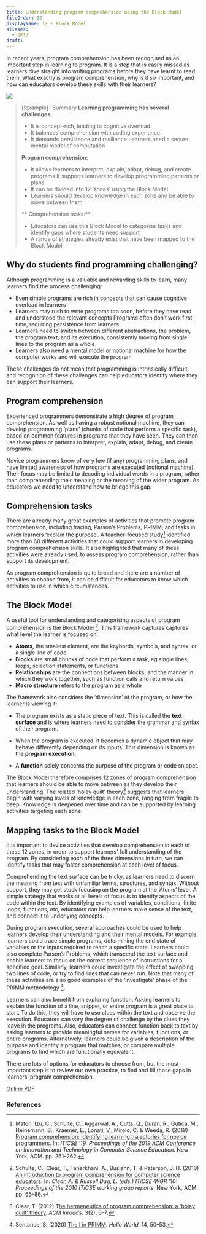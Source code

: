 ```yaml
---
title: Understanding program comprehension using the Block Model
fileOrder: 12
displayName: 12 - Block Model
aliases:
  - QR12
draft:
---
```


In recent years, program comprehension has been recognised as an  important step in learning to program. It is a step that is easily missed as learners dive straight into writing programs before they have learnt to read them. What exactly is program comprehension, why is it so important, and how can educators develop these skills with their learners?

![](../assets/img/quickreads/QR12_1_Block_Model.svg)

> [!example]- Summary
> **Learning programming has several challenges:**
> 
>  - It is concept-rich, leading to cognitive overload
>  - It balances comprehension with coding experience
>  - It demands persistence and resilience Learners need a secure mental model of computation
>  
>**Program comprehension:**
>  
>  - It allows learners to interpret, explain, adapt, debug, and create programs It supports learners to develop programming patterns or plans
>  - It can be divided into 12 ‘zones’ using the Block Model
>  - Learners should develop knowledge in each zone and be able to move between them
>  
>  ** Comprehension tasks:**
>  
>  - Educators can use this Block Model to categorise tasks and identify gaps where students need support
>  - A range of strategies already exist that have been mapped to the Block Model

## Why do students find programming challenging?

Although programming is a valuable and rewarding skills to learn, many learners find the process challenging: 

- Even simple programs are rich in concepts that can cause cognitive overload in learners
- Learners may rush to write programs too soon, before they have read and understood the relevant concepts Programs often don’t work first time, requiring persistence from learners
- Learners need to switch between different abstractions, the problem, the program text, and its execution, consistently moving from single lines to the program as a whole
- Learners also need a mental model or notional machine for how the computer works and will execute the program

These challenges do not mean that programming is intrinsically difficult, and recognition of these challenges can help educators identify where they can support their learners.

## Program comprehension

Experienced programmers demonstrate a high degree of program comprehension. As well as having a robust notional machine, they can develop programming ‘plans’ (chunks of code that perform a specific task), based on common features in programs that they have seen. They can then use these plans or patterns to interpret, explain, adapt, debug, and create programs.

 Novice programmers know of very few (if any) programming plans, and have limited awareness of how programs are executed (notional machine). Their focus may be limited to decoding individual words in a program, rather than comprehending their meaning or the meaning of the wider program. As educators we need to understand how to bridge this gap.


## Comprehension tasks

There are already many great examples of activities that promote program comprehension, including tracing, Parson’s Problems, PRIMM, and tasks in which learners ‘explain the purpose’. A teacher-focused study[^1] identified more than 60 different activities that could support learners in developing program comprehension skills. It also highlighted that many of these activities were already used, to assess program comprehension, rather than support its development.

 As program comprehension is quite broad and there are a number of activities to choose from, it can be difficult for educators to know which activities to use in which circumstances.

## The Block Model

A useful tool for understanding and categorising aspects of program comprehension is the Block Model [^2].  This framework captures captures what level the learner is focused on: 
 
 - **Atoms**, the smallest element, are the keybords, symbols, and syntax, or a single line of code
 - **Blocks** are small chunks of code that perform a task, eg single lines, loops, selection statements, or functions
  - **Relationships** are the connections between blocks, and the manner in which they work together, such as function calls and return values
- **Macro structure** refers to the program as a whole

 The framework also considers the ‘dimension’ of the program, or how the learner is viewing it:
 
 - The program exists as a static piece of text. This is called the **text surface** and is where learners need to consider the grammar and syntax of their program.
 
 - When the program is executed, it becomes a dynamic object that may behave differently depending on its inputs. This dimension is known as the **program execution**.
 
 - A **function** solely concerns the purpose of the program or code snippet.
 
 The Block Model therefore comprises 12 zones of program comprehension that learners should be able to move between as they develop their understanding. The related ‘holey quilt’ theory[^3] suggests that learners begin with varying levels of knowledge in each zone, ranging from fragile to deep. Knowledge is deepened over time and can be supported by learning activities targeting each zone.

## Mapping tasks to the Block Model

It is important to devise activities that develop  comprehension in each of these 12 zones, in order to support learners’ full understanding of the program. By considering each of the three dimensions in turn, we can identify tasks that may foster comprehension at each level of focus.

 Comprehending the text surface can be tricky, as learners need to discern the meaning from text with unfamiliar terms, structures, and syntax. Without support, they may get stuck focusing on the program at the ‘Atoms’ level. A simple strategy that works at all levels of focus is to identify aspects of the code within the text. By identifying examples of variables, conditions, finite loops, functions, etc, educators can help learners make sense of the text, and connect it to underlying concepts.
 
 During program execution, several approaches could be used to help learners develop their understanding and their mental models. For example, learners could trace simple programs, determining the end state of variables or the inputs required to reach a specific state. Learners could also complete Parson’s Problems, which transcend the text surface and enable learners to focus on the correct sequence of instructions for a specified goal. Similarly, learners could investigate the effect of swapping two lines of code, or try to find lines that can never run. Note that many of these activities are also good examples of the ‘Investigate’ phase of the PRIMM methodology [^4].
 
 Learners can also benefit from exploring function. Asking learners to explain the function of a line, snippet, or entire program is a great place to start. To do this, they will have to use clues within the text and observe the execution. Educators can vary the degree of challenge by the clues they leave in the programs. Also, educators can connect function back to text by asking learners to provide meaningful names for variables, functions, or entire programs. Alternatively, learners could be given a description of the purpose and identify a program that matches, or compare multiple
 programs to find which are functionally equivalent.
 
 There are lots of options for educators to choose from, but the most important step is to review our own practice, to find and fill those gaps in learners’ program comprehension.

[Online PDF](https://the-cc.io/qr12)

### References

[^1]: Maton, Izu, C., Schulte, C., Aggarwal, A., Cutts, Q., Duran, R., Gutica, M., Heinemann, B., Kraemer, E., Lonati, V., Mirolo, C. & Weeda, R. (2019) [Program comprehension: Identifying learning trajectories for novice programmers](http://the-cc.io/qr12_3). In: *ITiCSE '19: Proceedings of the 2019 ACM Conference on Innovation and Technology in Computer Science Education*. New York, ACM. pp. 261–262. 

[^2]: Schulte, C., Clear, T., Taherkhani, A., Busjahn, T. & Paterson, J. H. (2010) [An introduction to program comprehension for computer science educators](http://the-cc.io/qr12_4). In: *Clear, A. & Russell Dag, L. (eds.) ITiCSE-WGR '10: Proceedings of the 2010 ITiCSE working group reports*. New York, ACM. pp. 65–86. 

[^3]: Clear, T. (2012) T[he hermeneutics of program comprehension: a 'holey quilt' theory](http://the-cc.io/qr12_5). *ACM Inroads.* 3(2), 6–7. 

[^4]: Sentance, S. (2020) [The I in PRIMM](http://the-cc.io/qr12_6). *Hello World.* 14, 50–53.